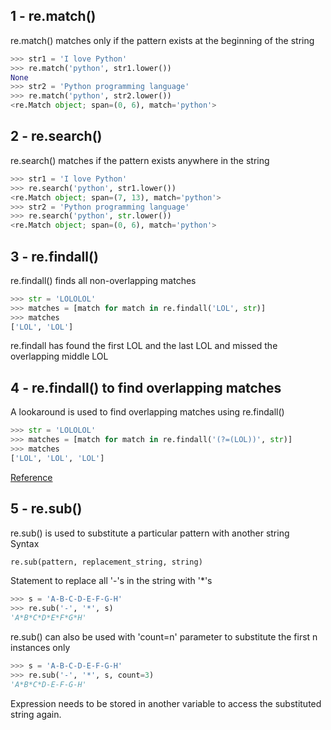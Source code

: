 ## 1 - re.match()

re.match() matches only if the pattern exists at the beginning of the string
```python
>>> str1 = 'I love Python'
>>> re.match('python', str1.lower())
None
>>> str2 = 'Python programming language'
>>> re.match('python', str2.lower())
<re.Match object; span=(0, 6), match='python'>
```

## 2 - re.search()

re.search() matches if the pattern exists anywhere in the string
```python
>>> str1 = 'I love Python'
>>> re.search('python', str1.lower())
<re.Match object; span=(7, 13), match='python'>
>>> str2 = 'Python programming language'
>>> re.search('python', str.lower())
<re.Match object; span=(0, 6), match='python'>
```

## 3 - re.findall()

re.findall() finds all non-overlapping matches
```python
>>> str = 'LOLOLOL'
>>> matches = [match for match in re.findall('LOL', str)]
>>> matches
['LOL', 'LOL']
```
re.findall has found the first LOL and the last LOL and missed the overlapping middle LOL

## 4 - re.findall() to find overlapping matches

A lookaround is used to find overlapping matches using re.findall()
```python
>>> str = 'LOLOLOL'
>>> matches = [match for match in re.findall('(?=(LOL))', str)]
>>> matches
['LOL', 'LOL', 'LOL']
```
[Reference](https://stackoverflow.com/questions/11430863/how-to-find-overlapping-matches-with-a-regexp)

## 5 - re.sub()

re.sub() is used to substitute a particular pattern with another string<br>
Syntax
```python
re.sub(pattern, replacement_string, string)
```
Statement to replace all '-'s in the string with '*'s
```python
>>> s = 'A-B-C-D-E-F-G-H'
>>> re.sub('-', '*', s)
'A*B*C*D*E*F*G*H'
```
re.sub() can also be used with 'count=n' parameter to substitute the first n instances only
```python
>>> s = 'A-B-C-D-E-F-G-H'
>>> re.sub('-', '*', s, count=3)
'A*B*C*D-E-F-G-H'
```
Expression needs to be stored in another variable to access the substituted string again.
